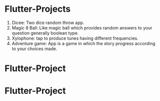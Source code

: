 # Flutter-Projects

1. Dicee:
   Two dice random throw app.
2. Magic 8 Ball:
   Like magic ball which provides random answers to your question generally boolean type.
3. Xylophone:
   tap to produce tunes having different frequencies.
4. Adventure game:
   App is a game in which the story progress according to your choices made.
   
# Flutter-Project
# Flutter-Project
